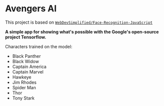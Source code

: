 # Avengers AI
This project is based on [```WebDevSimplified/Face-Recognition-JavaScript```](https://github.com/WebDevSimplified/Face-Recognition-JavaScript)

**A simple app for showing what's possible with the Google's open-source project Tensorflow.**

Characters trained on the model:
* Black Panther
* Black Widow
* Captain America
* Captain Marvel
* Hawkeye
* Jim Rhodes
* Spider Man
* Thor
* Tony Stark

